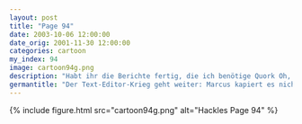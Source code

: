 ```yaml
---
layout: post
title: "Page 94"
date: 2003-10-06 12:00:00
date_orig: 2001-11-30 12:00:00
categories: cartoon
my_index: 94
image: cartoon94g.png
description: "Habt ihr die Berichte fertig, die ich benötige Quork Oh, du warst also zuerst fertig, weil du \"Vi\" benutzt, was Nun, mit Emacs wird der Bericht autoformatiert und rechtsschreibgeprüft alles mit einem Tastendruck Vi und Emacs? Was ist das, die Straßenausdrücke für die Drogen die ihr Geeks euch reinpfeift Hackles Marcus Peter Percy"
germantitle: "Der Text-Editor-Krieg geht weiter: Marcus kapiert es nicht"
---
```


{% include figure.html src="cartoon94g.png" alt="Hackles Page 94"  %}
